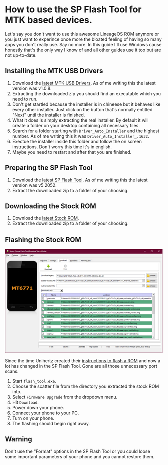 How to use the SP Flash Tool for MTK based devices.
=================================================

Let's say you don't want to use this awesome LineageOS ROM anymore or you just want to experince once more the bloated feeling of having so many apps you don't really use. Say no more.
In this guide I'll use Windows cause honestly that's the only way I know of and all other guides use it too but are not up-to-date.

## Installing the MTK USB Drivers

1. Download the [latest MTK USB Drivers](https://mtkusballdriver.com/). As of me writing this the latest version was v1.0.8.
2. Extracting the downloaded zip you should find an executable which you need to run.
3. Don't get startled because the installer is in chineese but it behaves like every other installer. Just click on the button that's normally entitled "Next" until the installer is finished.
4. What it does is simply extracting the real installer. By default it will create a folder on your desktop containing all necessary files.
5. Search for a folder starting with `Driver_Auto_Installer` and the highest number. As of me writing this it was `Driver_Auto_Installer_.1632`.
6. Exectue the installer inside this folder and follow the on screen instructions. Don't worry this time it's in english.
7. Maybe you need to restart and after that you are finished.

## Preparing the SP Flash Tool

1. Download the [latest SP Flash Tool](https://spflashtools.com/category/windows). As of me writing this the latest version was v5.2052.
2. Extract the downloaded zip to a folder of your choosing.

## Downloading the Stock ROM

1. Download the [latest Stock ROM](https://drive.google.com/drive/folders/0By1nhWOmuw2KdDhTUlFOZHpXQjg?sort=13&direction=a&resourcekey=0-KHJPIYVPw2iHL--cceWyaw).
2. Extract the downloaded zip to a folder of your choosing.

## Flashing the Stock ROM

![](images/spflash.png)

Since the time Unihertz created their [instructions to flash a ROM](https://drive.google.com/drive/folders/0By1nhWOmuw2KdDhTUlFOZHpXQjg?sort=13&direction=a) and now a lot has changed in the SP Flash Tool. Gone are all those unnecessary port scans.

1. Start `flash_tool.exe`.
2. Choose the scatter file from the directory you extracted the stock ROM into.
3. Select `Firmware Upgrade` from the dropdown menu.
4. Hit `Download`.
5. Power down your phone.
6. Connect your phone to your PC.
7. Turn on your phone.
8. The flashing should begin right away.

## Warning ##

Don't use the "Format" options in the SP Flash Tool or you could loose some important parameters of your phone and you cannot restore them.
